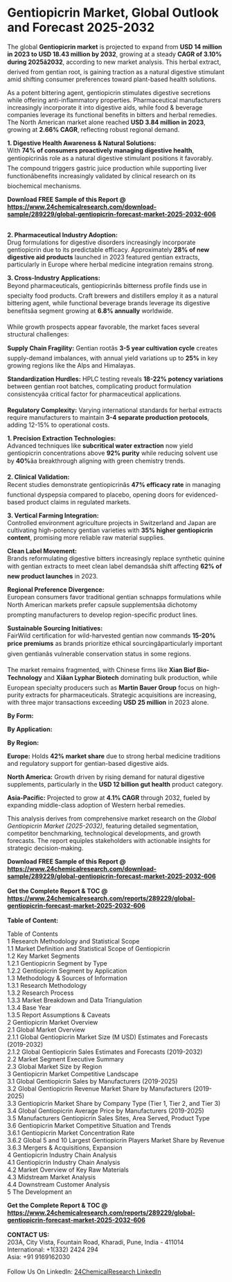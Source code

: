 <h1>Gentiopicrin Market, Global Outlook and Forecast 2025-2032</h1><p>The global <strong>Gentiopicrin market</strong> is projected to expand from <strong>USD 14 million in 2023 to USD 18.43 million by 2032</strong>, growing at a steady <strong>CAGR of 3.10% during 2025â2032</strong>, according to new market analysis. This herbal extract, derived from gentian root, is gaining traction as a natural digestive stimulant amid shifting consumer preferences toward plant-based health solutions.</p><p>As a potent bittering agent, gentiopicrin stimulates digestive secretions while offering anti-inflammatory properties. Pharmaceutical manufacturers increasingly incorporate it into digestive aids, while food &amp; beverage companies leverage its functional benefits in bitters and herbal remedies. The North American market alone reached <strong>USD 3.84 million in 2023</strong>, growing at <strong>2.66% CAGR</strong>, reflecting robust regional demand.</p><p><strong>1. Digestive Health Awareness &amp; Natural Solutions:</strong><br>
With <strong>74% of consumers proactively managing digestive health</strong>, gentiopicrinâs role as a natural digestive stimulant positions it favorably. The compound triggers gastric juice production while supporting liver functionâbenefits increasingly validated by clinical research on its biochemical mechanisms.</p><div><b>Download FREE Sample of this Report @ 
            <a href="https://www.24chemicalresearch.com/download-sample/289229/global-gentiopicrin-forecast-market-2025-2032-606">
            https://www.24chemicalresearch.com/download-sample/289229/global-gentiopicrin-forecast-market-2025-2032-606</a></b></div><br><p><strong>2. Pharmaceutical Industry Adoption:</strong><br>
Drug formulations for digestive disorders increasingly incorporate gentiopicrin due to its predictable efficacy. Approximately <strong>28% of new digestive aid products</strong> launched in 2023 featured gentian extracts, particularly in Europe where herbal medicine integration remains strong.</p><p><strong>3. Cross-Industry Applications:</strong><br>
Beyond pharmaceuticals, gentiopicrinâs bitterness profile finds use in specialty food products. Craft brewers and distillers employ it as a natural bittering agent, while functional beverage brands leverage its digestive benefitsâa segment growing at <strong>6.8% annually</strong> worldwide.</p><p>While growth prospects appear favorable, the market faces several structural challenges:</p><p><strong>Supply Chain Fragility:</strong> Gentian rootâs <strong>3-5 year cultivation cycle</strong> creates supply-demand imbalances, with annual yield variations up to <strong>25%</strong> in key growing regions like the Alps and Himalayas.</p><p><strong>Standardization Hurdles:</strong> HPLC testing reveals <strong>18-22% potency variations</strong> between gentian root batches, complicating product formulation consistencyâa critical factor for pharmaceutical applications.</p><p><strong>Regulatory Complexity:</strong> Varying international standards for herbal extracts require manufacturers to maintain <strong>3-4 separate production protocols</strong>, adding 12-15% to operational costs.</p><p><strong>1. Precision Extraction Technologies:</strong><br>
Advanced techniques like <strong>subcritical water extraction</strong> now yield gentiopicrin concentrations above <strong>92% purity</strong> while reducing solvent use by <strong>40%</strong>âa breakthrough aligning with green chemistry trends.</p><p><strong>2. Clinical Validation:</strong><br>
Recent studies demonstrate gentiopicrinâs <strong>47% efficacy rate</strong> in managing functional dyspepsia compared to placebo, opening doors for evidenced-based product claims in regulated markets.</p><p><strong>3. Vertical Farming Integration:</strong><br>
Controlled environment agriculture projects in Switzerland and Japan are cultivating high-potency gentian varieties with <strong>35% higher gentiopicrin content</strong>, promising more reliable raw material supplies.</p><p><strong>Clean Label Movement:</strong><br>
	Brands reformulating digestive bitters increasingly replace synthetic quinine with gentian extracts to meet clean label demandsâa shift affecting <strong>62% of new product launches</strong> in 2023.</p><p><strong>Regional Preference Divergence:</strong><br>
	European consumers favor traditional gentian schnapps formulations while North American markets prefer capsule supplementsâa dichotomy prompting manufacturers to develop region-specific product lines.</p><p><strong>Sustainable Sourcing Initiatives:</strong><br>
	FairWild certification for wild-harvested gentian now commands <strong>15-20% price premiums</strong> as brands prioritize ethical sourcingâparticularly important given gentianâs vulnerable conservation status in some regions.</p><p>The market remains fragmented, with Chinese firms like <strong>Xian Biof Bio-Technology</strong> and <strong>Xiâan Lyphar Biotech</strong> dominating bulk production, while European specialty producers such as <strong>Martin Bauer Group</strong> focus on high-purity extracts for pharmaceuticals. Strategic acquisitions are increasing, with three major transactions exceeding <strong>USD 25 million</strong> in 2023 alone.</p><p><strong>By Form:</strong></p><p><strong>By Application:</strong></p><p><strong>By Region:</strong></p><p><strong>Europe:</strong> Holds <strong>42% market share</strong> due to strong herbal medicine traditions and regulatory support for gentian-based digestive aids.</p><p><strong>North America:</strong> Growth driven by rising demand for natural digestive supplements, particularly in the <strong>USD 12 billion gut health</strong> product category.</p><p><strong>Asia-Pacific:</strong> Projected to grow at <strong>4.1% CAGR</strong> through 2032, fueled by expanding middle-class adoption of Western herbal remedies.</p><p>This analysis derives from comprehensive market research on the <em>Global Gentiopicrin Market (2025-2032)</em>, featuring detailed segmentation, competitor benchmarking, technological developments, and growth forecasts. The report equiples stakeholders with actionable insights for strategic decision-making.</p><div><b>Download FREE Sample of this Report @ 
            <a href="https://www.24chemicalresearch.com/download-sample/289229/global-gentiopicrin-forecast-market-2025-2032-606">
            https://www.24chemicalresearch.com/download-sample/289229/global-gentiopicrin-forecast-market-2025-2032-606</a></b></div><br><div><b>Get the Complete Report & TOC @ 
            <a href="https://www.24chemicalresearch.com/reports/289229/global-gentiopicrin-forecast-market-2025-2032-606">
            https://www.24chemicalresearch.com/reports/289229/global-gentiopicrin-forecast-market-2025-2032-606</a></b></div><br>
            <b>Table of Content:</b><p>Table of Contents<br />
1 Research Methodology and Statistical Scope<br />
1.1 Market Definition and Statistical Scope of Gentiopicrin<br />
1.2 Key Market Segments<br />
1.2.1 Gentiopicrin Segment by Type<br />
1.2.2 Gentiopicrin Segment by Application<br />
1.3 Methodology & Sources of Information<br />
1.3.1 Research Methodology<br />
1.3.2 Research Process<br />
1.3.3 Market Breakdown and Data Triangulation<br />
1.3.4 Base Year<br />
1.3.5 Report Assumptions & Caveats<br />
2 Gentiopicrin Market Overview<br />
2.1 Global Market Overview<br />
2.1.1 Global Gentiopicrin Market Size (M USD) Estimates and Forecasts (2019-2032)<br />
2.1.2 Global Gentiopicrin Sales Estimates and Forecasts (2019-2032)<br />
2.2 Market Segment Executive Summary<br />
2.3 Global Market Size by Region<br />
3 Gentiopicrin Market Competitive Landscape<br />
3.1 Global Gentiopicrin Sales by Manufacturers (2019-2025)<br />
3.2 Global Gentiopicrin Revenue Market Share by Manufacturers (2019-2025)<br />
3.3 Gentiopicrin Market Share by Company Type (Tier 1, Tier 2, and Tier 3)<br />
3.4 Global Gentiopicrin Average Price by Manufacturers (2019-2025)<br />
3.5 Manufacturers Gentiopicrin Sales Sites, Area Served, Product Type<br />
3.6 Gentiopicrin Market Competitive Situation and Trends<br />
3.6.1 Gentiopicrin Market Concentration Rate<br />
3.6.2 Global 5 and 10 Largest Gentiopicrin Players Market Share by Revenue<br />
3.6.3 Mergers & Acquisitions, Expansion<br />
4 Gentiopicrin Industry Chain Analysis<br />
4.1 Gentiopicrin Industry Chain Analysis<br />
4.2 Market Overview of Key Raw Materials<br />
4.3 Midstream Market Analysis<br />
4.4 Downstream Customer Analysis<br />
5 The Development an</p><div><b>Get the Complete Report & TOC @ 
            <a href="https://www.24chemicalresearch.com/reports/289229/global-gentiopicrin-forecast-market-2025-2032-606">
            https://www.24chemicalresearch.com/reports/289229/global-gentiopicrin-forecast-market-2025-2032-606</a></b></div><br><b>CONTACT US:</b><br>
            203A, City Vista, Fountain Road, Kharadi, Pune, India - 411014<br>
            International: +1(332) 2424 294<br>
            Asia: +91 9169162030 <br><br>
            Follow Us On LinkedIn: <a href="https://www.linkedin.com/company/24chemicalresearch/">24ChemicalResearch LinkedIn</a>